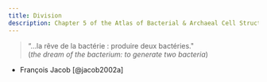 ```yaml
---
title: Division
description: Chapter 5 of the Atlas of Bacterial & Archaeal Cell Structure covers how archaeal and bacterial cells divide
---
```

> “...la rêve de la bactérie : produire deux bactéries."  
(*the dream of the bacterium: to generate two bacteria*)  
- François Jacob [@jacob2002a]

